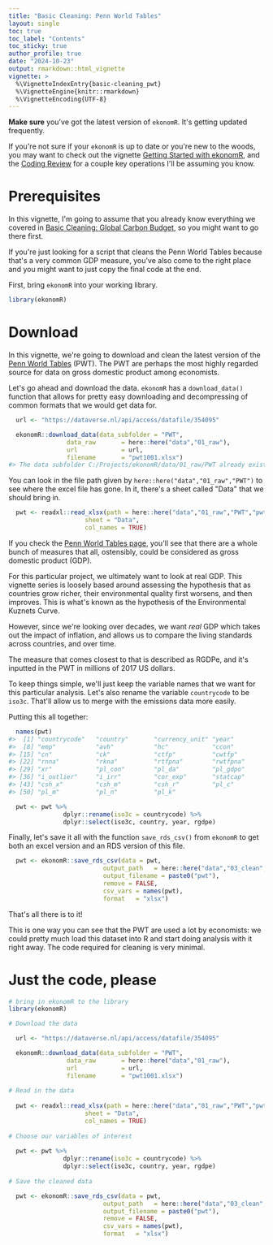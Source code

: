 ```yaml
---
title: "Basic Cleaning: Penn World Tables"
layout: single
toc: true
toc_label: "Contents"
toc_sticky: true
author_profile: true
date: "2024-10-23"
output: rmarkdown::html_vignette
vignette: >
  %\VignetteIndexEntry{basic-cleaning_pwt}
  %\VignetteEngine{knitr::rmarkdown}
  %\VignetteEncoding{UTF-8}
---
```




**Make sure** you've got the latest version of `ekonomR`. It's getting updated frequently. 

If you're not sure if your `ekonomR` is up to date or you're new to the woods, you may want to check out the vignette [Getting Started with ekonomR](https://stallman-j.github.io/ekonomR/vignettes/getting-started-with-ekonomR/), and the [Coding Review](https://stallman-j.github.io/ekonomR/vignettes/coding-review/) for a couple key operations I'll be assuming you know.

# Prerequisites

In this vignette, I'm going to assume that you already know everything we covered in [Basic Cleaning: Global Carbon Budget](https://stallman-j.github.io/ekonomR/vignettes/basic-cleaning_gcb/), so you might want to go there first. 

If you're just looking for a script that cleans the Penn World Tables because that's a very common GDP measure, you've also come to the right place and you might want to just copy the final code at the end.

First, bring `ekonomR` into your working library.


``` r
library(ekonomR)
```

# Download

In this vignette, we're going to download and clean the latest version of the [Penn World Tables](https://www.rug.nl/ggdc/productivity/pwt/?lang=en) (PWT). The PWT are perhaps the most highly regarded source for data on gross domestic product among economists. 

Let's go ahead and download the data. `ekonomR` has a `download_data()` function that allows for pretty easy downloading and decompressing of common formats that we would get data for.


``` r
  url <- "https://dataverse.nl/api/access/datafile/354095"

  ekonomR::download_data(data_subfolder = "PWT",
                data_raw       = here::here("data","01_raw"),
                url            = url,
                filename       = "pwt1001.xlsx")
#> The data subfolder C:/Projects/ekonomR/data/01_raw/PWT already exists.
```

You can look in the file path given by `here::here("data","01_raw","PWT")` to see where the excel file has gone. In it, there's a sheet called "Data" that we should bring in.



``` r
  pwt <- readxl::read_xlsx(path = here::here("data","01_raw","PWT","pwt1001.xlsx"),
                     sheet = "Data",
                     col_names = TRUE)
```

If you check the [Penn World Tables page](https://www.rug.nl/ggdc/productivity/pwt/?lang=en), you'll see that there are a whole bunch of measures that all, ostensibly, could be considered as gross domestic product (GDP). 

For this particular project, we ultimately want to look at real GDP. This vignette series is loosely based around assessing the hypothesis that as countries grow richer, their environmental quality first worsens, and then improves. This is what's known as the hypothesis of the Environmental Kuznets Curve.

However, since we're looking over decades, we want *real* GDP which takes out the impact of inflation, and allows us to compare the living standards across countries, and over time.

The measure that comes closest to that is described as RGDPe, and it's inputted in the PWT in millions of 2017 US dollars. 

To keep things simple, we'll just keep the variable names that we want for this particular analysis. Let's also rename the variable `countrycode` to be `iso3c`. That'll allow us to merge with the emissions data more easily.

Putting this all together:


``` r
  names(pwt)
#>  [1] "countrycode"   "country"       "currency_unit" "year"          "rgdpe"         "rgdpo"         "pop"          
#>  [8] "emp"           "avh"           "hc"            "ccon"          "cda"           "cgdpe"         "cgdpo"        
#> [15] "cn"            "ck"            "ctfp"          "cwtfp"         "rgdpna"        "rconna"        "rdana"        
#> [22] "rnna"          "rkna"          "rtfpna"        "rwtfpna"       "labsh"         "irr"           "delta"        
#> [29] "xr"            "pl_con"        "pl_da"         "pl_gdpo"       "i_cig"         "i_xm"          "i_xr"         
#> [36] "i_outlier"     "i_irr"         "cor_exp"       "statcap"       "csh_c"         "csh_i"         "csh_g"        
#> [43] "csh_x"         "csh_m"         "csh_r"         "pl_c"          "pl_i"          "pl_g"          "pl_x"         
#> [50] "pl_m"          "pl_n"          "pl_k"

  pwt <- pwt %>%
               dplyr::rename(iso3c = countrycode) %>%
               dplyr::select(iso3c, country, year, rgdpe)
```

Finally, let's save it all with the function `save_rds_csv()` from `ekonomR` to get both an excel version and an RDS version of this file.


``` r
  pwt <- ekonomR::save_rds_csv(data = pwt,
                          output_path   = here::here("data","03_clean","PWT"),
                          output_filename = paste0("pwt"),
                          remove = FALSE,
                          csv_vars = names(pwt),
                          format   = "xlsx")
```

That's all there is to it! 

This is one way you can see that the PWT are used a lot by economists: we could pretty much load this dataset into R and start doing analysis with it right away. The code required for cleaning is very minimal.

# Just the code, please


``` r
# bring in ekonomR to the library
library(ekonomR)

# Download the data

  url <- "https://dataverse.nl/api/access/datafile/354095"

  ekonomR::download_data(data_subfolder = "PWT",
                data_raw       = here::here("data","01_raw"),
                url            = url,
                filename       = "pwt1001.xlsx")
  
# Read in the data
  
  pwt <- readxl::read_xlsx(path = here::here("data","01_raw","PWT","pwt1001.xlsx"),
                     sheet = "Data",
                     col_names = TRUE)
  
# Choose our variables of interest
  
  pwt <- pwt %>%
               dplyr::rename(iso3c = countrycode) %>%
               dplyr::select(iso3c, country, year, rgdpe)
  
# Save the cleaned data

  pwt <- ekonomR::save_rds_csv(data = pwt,
                          output_path   = here::here("data","03_clean","PWT"),
                          output_filename = paste0("pwt"),
                          remove = FALSE,
                          csv_vars = names(pwt),
                          format   = "xlsx")
  
```
